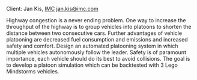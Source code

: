 Client: Jan Kis, [IMC](IMC "wikilink") <jan.kis@imc.com>

Highway congestion is a never ending problem. One way to increase the
throughput of the highway is to group vehicles into platoons to shorten
the distance between two consecutive cars. Further advantages of vehicle
platooning are decreased fuel consumption and emissions and increased
safety and comfort. Design an automated platooning system in which
multiple vehicles autonomously follow the leader. Safety is of paramount
importance, each vehicle should do its best to avoid collisions. The
goal is to develop a platoon simulation which can be backtested with 3
Lego Mindstorms vehicles.